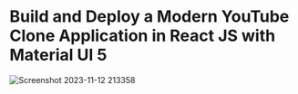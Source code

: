 # Build and Deploy a Modern YouTube Clone Application in React JS with Material UI 5
![Screenshot 2023-11-12 213358](https://github.com/Dhanush2468/Youtube-Clone/assets/112778628/5a365471-8c29-45a2-b416-6c6c3d37968e)
